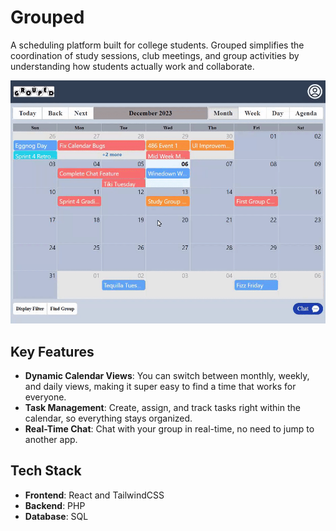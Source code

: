 # Grouped

A scheduling platform built for college students. Grouped simplifies the coordination of study sessions, club meetings, and group activities by understanding how students actually work and collaborate.

![alt text](docs/demo.gif)

## Key Features

- **Dynamic Calendar Views**: You can switch between monthly, weekly, and daily views, making it super easy to find a time that works for everyone.
- **Task Management**: Create, assign, and track tasks right within the calendar, so everything stays organized.
- **Real-Time Chat**: Chat with your group in real-time, no need to jump to another app.


## Tech Stack

- **Frontend**: React and TailwindCSS 
- **Backend**: PHP
- **Database**: SQL

